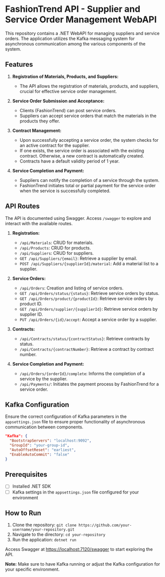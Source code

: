 # FashionTrend API - Supplier and Service Order Management WebAPI

This repository contains a .NET WebAPI for managing suppliers and service orders. The application utilizes the Kafka messaging system for asynchronous communication among the various components of the system.

## Features

1. **Registration of Materials, Products, and Suppliers:**
   - The API allows the registration of materials, products, and suppliers, crucial for effective service order management.

2. **Service Order Submission and Acceptance:**
   - Clients (FashionTrend) can post service orders.
   - Suppliers can accept service orders that match the materials in the products they offer.

3. **Contract Management:**
   - Upon successfully accepting a service order, the system checks for an active contract for the supplier.
   - If one exists, the service order is associated with the existing contract. Otherwise, a new contract is automatically created.
   - Contracts have a default validity period of 1 year.

4. **Service Completion and Payment:**
   - Suppliers can notify the completion of a service through the system.
   - FashionTrend initiates total or partial payment for the service order when the service is successfully completed.

## API Routes

The API is documented using Swagger. Access `/swagger` to explore and interact with the available routes.

1. **Registration:**
   - `/api/Materials`: CRUD for materials.
   - `/api/Products`: CRUD for products.
   - `/api/Suppliers`: CRUD for suppliers.
   - `GET /api/Suppliers/{email}`: Retrieve a supplier by email.
   - `POST /api/Suppliers/{supplierId}/material`: Add a material list to a supplier.

2. **Service Orders:**
   - `/api/Orders`: Creation and listing of service orders.
   - `GET /api/Orders/status/{status}`: Retrieve service orders by status.
   - `GET /api/Orders/product/{productId}`: Retrieve service orders by product ID.
   - `GET /api/Orders/supplier/{supplierId}`: Retrieve service orders by supplier ID.
   - `PUT /api/Orders/{id}/accept`: Accept a service order by a supplier.

3. **Contracts:**
   - `/api/Contracts/status/{contractStatus}`: Retrieve contracts by status.
   - `/api/Contracts/{contractNumber}`: Retrieve a contract by contract number.

4. **Service Completion and Payment:**
   - `/api/Orders/{orderId}/complete`: Informs the completion of a service by the supplier.
   - `/api/Payments/`: Initiates the payment process by FashionTrend for a service order.

## Kafka Configuration

Ensure the correct configuration of Kafka parameters in the `appsettings.json` file to ensure proper functionality of asynchronous communication between components.

```json
"Kafka": {
  "BootstrapServers": "localhost:9092",
  "GroupId": "your-group-id",
  "AutoOffsetReset": "earliest",
  "EnableAutoCommit": "false"
}
```

## Prerequisites

- [ ] Installed .NET SDK
- [ ] Kafka settings in the `appsettings.json` file configured for your environment

## How to Run

1. Clone the repository: `git clone https://github.com/your-username/your-repository.git`
2. Navigate to the directory: `cd your-repository`
3. Run the application: `dotnet run`

Access Swagger at [https://localhost:7120/swagger](https://localhost:7120/swagger) to start exploring the API.

**Note:** Make sure to have Kafka running or adjust the Kafka configuration for your specific environment.
